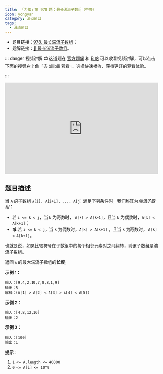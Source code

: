```yaml
---
title: 「力扣」第 978 题：最长湍流子数组（中等）
icon: yongyan
category: 滑动窗口
tags:
  - 滑动窗口
---
```


- 题目链接：[978. 最长湍流子数组](https://leetcode-cn.com/problems/longest-turbulent-subarray/)；
- 题解链接：[🎦 最长湍流子数组](https://leetcode-cn.com/problems/longest-turbulent-subarray/solution/zui-chang-tuan-liu-zi-shu-zu-by-leetcode-zqoq/)。

::: danger 视频讲解
:tv: 这道题在 [官方题解](https://leetcode-cn.com/problems/longest-turbulent-subarray/solution/zui-chang-tuan-liu-zi-shu-zu-by-leetcode-zqoq/) 和 [B 站](https://www.bilibili.com/video/BV1PV411i73Y) 可以收看视频讲解，可以点击下面的视频右上角「去 bilibili 观看」，选择快速播放，获得更好的观看体验。

:::

<div style="position: relative; padding: 30% 45%;">
<iframe style="position: absolute; width: 100%; height: 100%; left: 0; top: 0;" src="https://player.bilibili.com/player.html?aid=416547245&bvid=BV1PV411i73Y&cid=294800578&page=1" frameborder="no" scrolling="no"></iframe>
</div>

## 题目描述

当 `A` 的子数组 `A[i], A[i+1], ..., A[j]` 满足下列条件时，我们称其为*湍流子数组*：

- 若 `i <= k < j`，当 `k` 为奇数时， `A[k] > A[k+1]`，且当 `k` 为偶数时，`A[k] < A[k+1]`；
- **或** 若 `i <= k < j`，当 `k` 为偶数时，`A[k] > A[k+1]` ，且当 `k` 为奇数时， `A[k] < A[k+1]`。

也就是说，如果比较符号在子数组中的每个相邻元素对之间翻转，则该子数组是湍流子数组。

返回 `A` 的最大湍流子数组的**长度**。

**示例 1：**

```
输入：[9,4,2,10,7,8,8,1,9]
输出：5
解释：(A[1] > A[2] < A[3] > A[4] < A[5])
```

**示例 2：**

```
输入：[4,8,12,16]
输出：2
```

**示例 3：**

```
输入：[100]
输出：1
```

**提示：**

1. `1 <= A.length <= 40000`
2. `0 <= A[i] <= 10^9`
